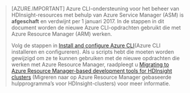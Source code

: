 > [AZURE.IMPORTANT] Azure CLI-ondersteuning voor het beheer van HDInsight-resources met behulp van Azure Service Manager (ASM) is __afgeschaft__ en verdwijnt per 1 januari 2017. In de stappen in dit document worden de nieuwe Azure CLI-opdrachten gebruikt die met Azure Resource Manager (ARM) werken.
>
> Volg de stappen in [Install and configure Azure CLI](../articles/xplat-cli-install.md)(Azure CLI installeren en configureren). Als u scripts hebt die moeten worden gewijzigd om ze te kunnen gebruiken met de nieuwe opdrachten die werken met Azure Resource Manager, raadpleegt u [Migrating to Azure Resource Manager-based development tools for HDInsight clusters](../articles/hdinsight/hdinsight-hadoop-development-using-azure-resource-manager.md) (Migreren naar op Azure Resource Manager gebaseerde hulpprogramma’s voor HDInsight-clusters) voor meer informatie.




<!--HONumber=Sep16_HO3-->


